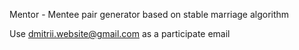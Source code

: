 Mentor - Mentee pair generator based on stable marriage algorithm

Use dmitrii.website@gmail.com as a participate email
